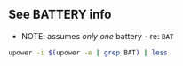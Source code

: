 ## See BATTERY info

- NOTE: assumes *only one* battery - re: `BAT`

```sh
upower -i $(upower -e | grep BAT) | less
```
